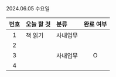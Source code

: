 2024.06.05 수요일

| 번호 | 오늘 할 것 | 분류     | 완료 여부 |
| :--: | :--------- | :------- | :-------: |
|  1   | 책 읽기    | 사내업무 |           |
|  2   |            |          |           |
|  3   |            | 사내업무 |     O     |
|  4   |            |          |           |





